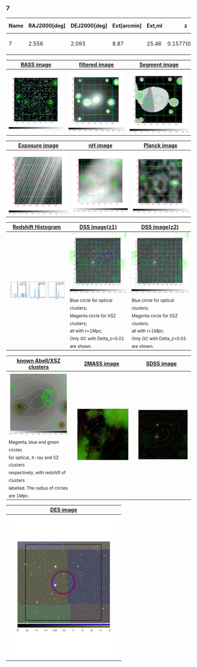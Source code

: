 <div STYLE="page-break-after: always;"></div>

### 7

|Name|RAJ2000[deg]|DEJ2000[deg] |Ext[arcmin]| Ext,ml | z | z_src| C|GC(XSZ,Delta_z<0.01)| GC(OPT,Delta_z<0.01)|GC| R_sig[arcmin] | R500[arcmin] | R500[Mpc]| CRsig[c/s] | CR500[c/s] |L500[1E44 erg/s]|F500[1E-12 erg/s/cm^2]| M500[1E14 Msun]|Tx[keV]|Cnt_sig|Beta|Rc[arcmin]|Comment|Alias|
|---|---|---|---|---|---|------|---|--------|---------|----------|---|---|---|---|---|---|---|---|---|---|---|---|---|---|
|7| 2.556| 2.093| 8.87| 25.46| 0.1577(0.005)| z1,| G| -| -| C, N, W| 21.244| 5.677| 0.928| 0.116(0.060)| 0.103(0.053)| 1.353(1.026)| 1.993(1.511)| 2.65(0.99)| 4.11(0.97)| 67.3| 0.890(-0.120+0.078)| 10.940(-1.789+1.515)| -| t412|

|[RASS image](../image/7/7_img.pdf)|[filtered image](../image/7/7_fil.pdf)|[Segment image](../image/7/7_seg.pdf)|
|-------------------|--------------------|-------------------|
| <img src="../image/7/7_img.png" width="300">  | <img src="../image/7/7_fil.png" width="300">   | <img src="../image/7/7_seg.png" width="300">  |

|[Exposure image](../image/7/7_mex.pdf)| [nH image](../image/7/7_nh.pdf)| [Planck image](../image/7/7_p.pdf)|
|-------------------|--------------------|-------------------|
|<img src="../image/7/7_mex.png" width="300">   | <img src="../image/7/7_nh.png" width="300">    | <img src="../image/7/7_p.png" width="300"> |

|[Redshift Histogram](../image/7/7_zg.pdf) | [DSS image(z1)](../image/7/7_dss_z1.pdf)      |  [DSS image(z2)](../image/7/7_dss_z2.pdf)    |
|-------------------|--------------------|-------------------|
|<img src="../image/7/7_zg.png" width="300"> |<img src="../image/7/7_dss_z1.png" width="300"> <sub><br>Blue circle for optical clusters; <br>Magenta circle for XSZ clusters; <br>all with r=1Mpc; <br>Only GC with Delta_z<0.01 are shown. </sub>| <img src="../image/7/7_dss_z2.png" width="300"><sub><br>Blue circle for optical clusters; <br>Magenta circle for XSZ clusters; <br>all with r=1Mpc; <br>Only GC with Delta_z<0.01 are shown. </sub> |

|[known Abell/XSZ clusters](../image/7/7_gc.pdf) | [2MASS image](../image/7/7_2mass.pdf)      |[SDSS image](../image/7/7_sdss.pdf)   |
|-------------------|-------------------|-------------------|
|<img src=../image/7/7_gc.png width="300"> <br><sub>Magenta, blue and green circles <br>for optical, X-ray and SZ clusters <br>respectively, with redshift of clusters <br>labelled. The radius of circles <br>are 1Mpc.</sub>|<img src="../image/7/7_2mass.png" width="300">  | <img src="../image/7/7_sdss.png" width="300">  |

|[DES image](../image/7/7_des.pdf)   |
|-------------------|
| <img src="../image/7/7_des.pdf" width="300">  |
